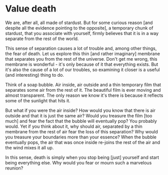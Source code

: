 # Value death

We are, after all, all made of stardust. But for some curious reason [and despite all the evidence pointing to the opposite], a temporary chunk of stardust, that you associate with yourself, firmly believes that it is in a way separate from the rest of the world.

This sense of separation causes a lot of trouble and, among other things, the fear of death.
Let us explore this thin [and rather imaginary] membrane that separates you from the rest of the universe. Don't get me wrong, this membrane is wonderful - it's only because of it that everything exists. But it's also the cause of a lot of our troubles, so examining it closer is a useful (and interesting) thing to do.

Think of a soap bubble. Air inside, air outside and a thin temporary film that separates some air from the rest of it. The beautiful film is ever moving and almost transparent. The only reason we know it's there is because it reflects some of the sunlight that hits it.

But what if you were the air inside? How would you know that there is air outside and that it is just the same air? Would you treasure the film [too much] and fear the fact that the bubble will eventually pop? You probably would. Yet if you think about it, why should air, separated by a thin membrane from the rest of air fear the loss of this separation? Why would you treasure your boundaries more than your essence? When the bubble eventually pops, the air that was once inside re-joins the rest of the air and the wind mixes it all up.

In this sense, death is simply when you stop being [just] yourself and start being everything else. Why would you fear or mourn such a marvelous reunion?
